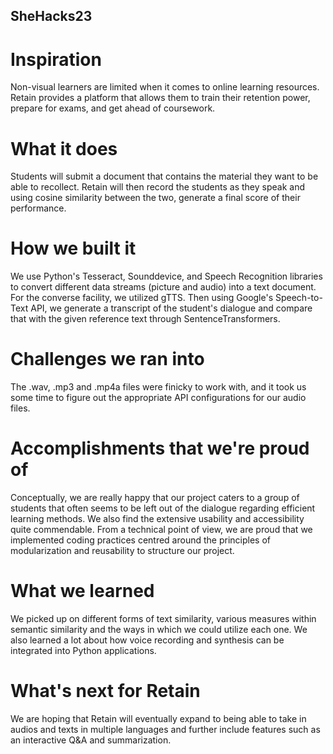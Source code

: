 ## SheHacks23

# Inspiration
Non-visual learners are limited when it comes to online learning resources. Retain provides a platform that allows them to train their retention power, prepare for exams, and get ahead of coursework.

# What it does
Students will submit a document that contains the material they want to be able to recollect. Retain will then record the students as they speak and using cosine similarity between the two, generate a final score of their performance.

# How we built it
We use Python's Tesseract, Sounddevice, and Speech Recognition libraries to convert different data streams (picture and audio) into a text document. For the converse facility, we utilized gTTS. Then using Google's Speech-to-Text API, we generate a transcript of the student's dialogue and compare that with the given reference text through SentenceTransformers.

# Challenges we ran into
The .wav, .mp3 and .mp4a files were finicky to work with, and it took us some time to figure out the appropriate API configurations for our audio files.

# Accomplishments that we're proud of
Conceptually, we are really happy that our project caters to a group of students that often seems to be left out of the dialogue regarding efficient learning methods. We also find the extensive usability and accessibility quite commendable. From a technical point of view, we are proud that we implemented coding practices centred around the principles of modularization and reusability to structure our project.

# What we learned
We picked up on different forms of text similarity, various measures within semantic similarity and the ways in which we could utilize each one. We also learned a lot about how voice recording and synthesis can be integrated into Python applications.

# What's next for Retain
We are hoping that Retain will eventually expand to being able to take in audios and texts in multiple languages and further include features such as an interactive Q&A and summarization.
